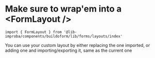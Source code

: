 
# Make sure to wrap'em into a \<FormLayout />
`import { FormLayout } from '@lib-improba/components/buildoform/lib/forms/layouts/index'`

You can use your custom layout by either replacing the one imported, or adding one and importing/exporting it, same as the current one